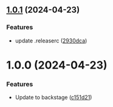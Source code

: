 ## [1.0.1](https://github.com/mysubsnewslivecom/backstage/compare/1.0.0...1.0.1) (2024-04-23)


### Features

* update .releaserc ([2930dca](https://github.com/mysubsnewslivecom/backstage/commit/2930dca8e66e340224244e3c4b33ebfc6d665332))

# 1.0.0 (2024-04-23)


### Features

* Update to backstage ([c151d21](https://github.com/mysubsnewslivecom/backstage/commit/c151d21cbf9d4bfa897da3491148ee796c5e6851))
